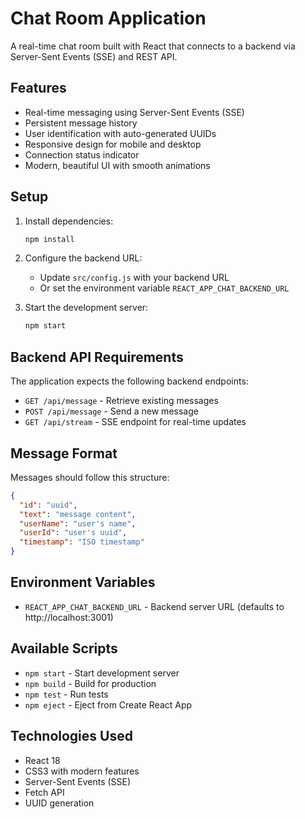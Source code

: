 # Chat Room Application

A real-time chat room built with React that connects to a backend via Server-Sent Events (SSE) and REST API.

## Features

- Real-time messaging using Server-Sent Events (SSE)
- Persistent message history
- User identification with auto-generated UUIDs
- Responsive design for mobile and desktop
- Connection status indicator
- Modern, beautiful UI with smooth animations

## Setup

1. Install dependencies:
   ```bash
   npm install
   ```

2. Configure the backend URL:
   - Update `src/config.js` with your backend URL
   - Or set the environment variable `REACT_APP_CHAT_BACKEND_URL`

3. Start the development server:
   ```bash
   npm start
   ```

## Backend API Requirements

The application expects the following backend endpoints:

- `GET /api/message` - Retrieve existing messages
- `POST /api/message` - Send a new message
- `GET /api/stream` - SSE endpoint for real-time updates

## Message Format

Messages should follow this structure:
```json
{
  "id": "uuid",
  "text": "message content",
  "userName": "user's name",
  "userId": "user's uuid",
  "timestamp": "ISO timestamp"
}
```

## Environment Variables

- `REACT_APP_CHAT_BACKEND_URL` - Backend server URL (defaults to http://localhost:3001)

## Available Scripts

- `npm start` - Start development server
- `npm build` - Build for production
- `npm test` - Run tests
- `npm eject` - Eject from Create React App

## Technologies Used

- React 18
- CSS3 with modern features
- Server-Sent Events (SSE)
- Fetch API
- UUID generation
